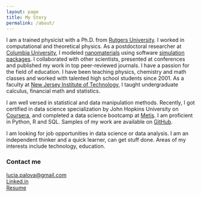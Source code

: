 ```yaml
---
layout: page
title: My Story
permalink: /about/
---
```


I am a trained physicist with a Ph.D. from [Rutgers University](http://www.physics.rutgers.edu/). I worked in computational and theoretical physics. As a postdoctoral researcher at [Columbia University](http://www.columbia.edu/), I modeled [nanomaterials](http://science.sciencemag.org/content/333/6045/999.abstract) using software [simulation](https://www.vasp.at/) [packages](http://www.quantum-espresso.org/). I collaborated with other scientists, presented at conferences and published my work in top peer-reviewed journals. I have a passion for the field of education. I have been teaching physics, chemistry and math classes and worked with talented high school students since 2001. As a faculty at [New Jersey Institute of Technology](http://www.njit.edu/), I taught undergraduate calculus, financial math and statistics.

I am well versed in statistical and data manipulation methods. Recently, I got certified in data science specialization by John Hopkins University on [Coursera](https://www.coursera.org/account/accomplishments/specialization/certificate/LL4BR8M6KAGX), and completed a data science bootcamp at [Metis](http://www.thisismetis.com/). I am proficient in Python, R and SQL. Samples of my work are available on [GitHub](https://github.com/lpalova).

I am looking for job opportunities in data science or data analysis. I am an independent thinker and a quick learner, can get stuff done. Areas of my interests include technology, education.


### Contact me

[lucia.palova@gmail.com](mailto:email@domain.com)   
[Linked.in](https://www.linkedin.com/in/luciapalova)  
[Resume](/Resume_Lucia_Palova.pdf) 
